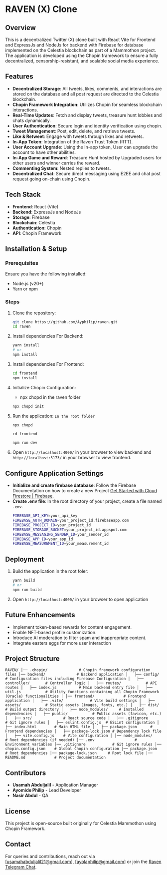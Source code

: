 # RAVEN (X) Clone

## Overview
This is a decentralized Twitter (X) clone built with React Vite for Frontend and ExpressJs and NodeJs for backend with Firebase for database implemented on the Celestia blockchain as part of a Mammothon project. The application is developed using the Chopin framework to ensure a fully decentralized, censorship-resistant, and scalable social media experience.

## Features
- **Decentralized Storage**: All tweets, likes, comments, and interactions are stored on the database and all post request are directed to the Celestia blockchain.
- **Chopin Framework Integration**: Utilizes Chopin for seamless blockchain interactions.
- **Real-Time Updates**: Fetch and display tweets, treasure hunt lobbies and chats dynamically.
- **User Authentication**: Secure login and identity verification using chopin.
- **Tweet Management**: Post, edit, delete, and retrieve tweets.
- **Like & Retweet**: Engage with tweets through likes and retweets.
- **In-App Token**: Integration of the Raven Trust Token (RTT).
- **User Account Upgrade**: Using the In-app token, User can upgrade the account to have other abilities.
- **In-App Game and Reward**: Treasure Hunt hosted by Upgraded users for other users and winner carries the reward.
- **Commenting System**: Nested replies to tweets.
- **Decentralized Chat**: Secure direct messaging using E2EE and chat post request going on-chain using Chopin.

## Tech Stack
- **Frontend**: React (Vite)
- **Backend**: ExpressJs and NodeJs
- **Storage**: Firebase
- **Blockchain**: Celestia
- **Authentication**: Chopin
- **API**: Chopin Framework

## Installation & Setup
### Prerequisites
Ensure you have the following installed:
- Node.js (v20+)
- Yarn or npm

### Steps
1. Clone the repository:
   ```sh
   git clone https://github.com/Ayphilip/raven.git
   cd raven
   ```
2. Install dependencies For Backend:
   ```sh
   yarn install
   # or
   npm install
   ```
2. Install dependencies For Frontend:
   ```sh
   cd frontend
   npm install
   ```
3. Initialize Chopin Configuration:
   - npx chopd in the raven folder
   ```sh
   npx chopd init
   ```
   
4. Run the application:
   `In the root folder`
   ```sh
   npx chopd
   ```
   `cd frontend`
   ```sh
   npm run dev
   ```
5. Open `http://localhost:4000/` in your browser to view backend and `http://localhost:5173/` in your browser to view frontend.

## Configure Application Settings
- **Initialize and create firebase database**: Follow the Firebase Documentation on how to create a new Project [Get Started with Cloud Firestore | Firebase](https://firebase.google.com/docs/firestore/quickstart).
- **Create .env file**: In the root directory of your project, create a file named `.env`.
   ```sh
   FIREBASE_API_KEY=your_api_key
   FIREBASE_AUTH_DOMAIN=your_project_id.firebaseapp.com
   FIREBASE_PROJECT_ID=your_project_id
   FIREBASE_STORAGE_BUCKET=your_project_id.appspot.com
   FIREBASE_MESSAGING_SENDER_ID=your_sender_id
   FIREBASE_APP_ID=your_app_id
   FIREBASE_MEASUREMENT_ID=your_measurement_id
   ```
## Deployment
1. Build the application in the root foler:
   ```sh
   yarn build
   # or
   npm run build
   ```
2. Open `http://localhost:4000/` in your browser to open application

## Future Enhancements
- Implement token-based rewards for content engagement.
- Enable NFT-based profile customization.
- Introduce AI moderation to filter spam and inappropriate content.
- Integrate easters eggs for more user interaction


## Project Structure
`
RAVEN/
│── .chopin/              # Chopin framework configuration files
│── backend/              # Backend application
│   ├── config/           # Configuration files including Firebase Configuration
│   ├── controller/       # Controller logic
│   ├── routes/           # API routes
│   ├── index.js          # Main backend entry file
│   ├── util.js           # Utility functions containing all Chopin Framework (Oracle) functionalities
│
│── frontend/             # Frontend application
│   ├── .vite/            # Vite build settings
│   ├── assets/           # Static assets (images, fonts, etc.)
│   ├── dist/             # Build output directory
│   ├── node_modules/     # Installed dependencies
│   ├── public/           # Public assets (favicon, etc.)
│   ├── src/              # React source code
│   ├── .gitignore        # Git ignore rules
│   ├── eslint.config.js  # ESLint configuration
│   ├── index.html        # Main HTML file
│   ├── package.json      # Frontend dependencies
│   ├── package-lock.json # Dependency lock file
│   ├── vite.config.js    # Vite configuration
│
│── node_modules/         # Root dependencies (if needed)
│── .env                  # Environment variables
│── .gitignore            # Git ignore rules
│── chopin.config.json    # Global Chopin configuration
│── package.json          # Root dependencies
│── package-lock.json     # Root lock file
│── README.md             # Project documentation
`

## Contributors
- **Usamah Abduljalil** - Application Manager
- **Ayomide Philip** - Lead Developer
- **Nasir Abdul** - QA

## License
This project is open-source built originally for Celestia Mammothon using Chopin Framework.

## Contact
For queries and contributions, reach out via [usamahabduljalil21@gmail.com], [ayolaphilip@gmail.com] or join the [Raven Telegram Chat](https://t.me/+r0vL7W5gcC1kMDJk).

